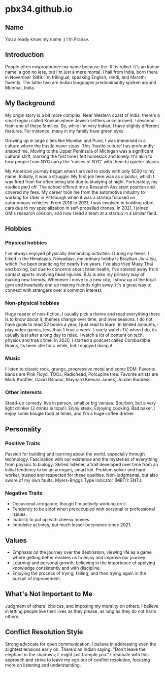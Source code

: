 # pbx34.github.io

## Name
You already know my name ;)
I'm Pranav.

## Introduction
People often mispronounce my name because the 'R' is rolled. It's an Indian name, a god no less, but I'm just a mere mortal. I hail from India, born there in November 1989. I'm trilingual, speaking English, Hindi, and Marathi fluently. The latter two are Indian languages predominantly spoken around Mumbai, India.

## My Background
My origin story is a bit more complex. Near Western coast of India, there's a small region called Konkan where Jewish settlers once arrived. I descend from one of these families. So, while I'm very Indian, I have slightly different features. For instance, many in my family have green eyes.

Growing up in large cities like Mumbai and Pune, I was immersed in a culture where the hustle never stops. This 'hustle culture' has profoundly shaped me. Moving to the Upper Peninsula of Michigan was a significant cultural shift, marking the first time I felt homesick and lonely. It's akin to how people from NYC carry the 'noises of NYC' with them to quieter places.

My American journey began when I arrived to study with only $500 to my name. Initially, it was a struggle. My first job here was as a janitor, which I was fired from for often being late due to studying at night. Fortunately, my studies paid off. The school offered me a Research Assistant position and covered my fees. My career took me from the automotive industry to working for Uber in Pittsburgh when it was a startup focused on autonomous vehicles. From 2016 to 2021, I was involved in building robot cars due to my specialization in self-propelled drones. In 2021, I joined GM's research division, and now I lead a team at a startup in a similar field.

## Hobbies

### Physical hobbies
I've always enjoyed physically demanding activities. During my teens, I hiked in the Himalayas. Nowadays, my primary hobby is Brazilian Jiu-Jitsu, which I've been practicing for nearly five years. I've also tried Muay Thai and boxing, but due to concerns about brain health, I've steered away from contact sports involving head injuries. BJJ is also my primary way of making new friends. Whenever I move to a new city, I show up at the local gym and invariably end up making friends right away. It's a great way to connect with strangers over a common interest.

### Non-physical hobbies
Huge reader of non-fiction, I usually pick a theme and read everything there is to know about it, themes change over time, and over seasons. I do not have goals to read 52 books a year, I just read to learn. 
In limited amounts, I play video games, less than 1 hour a week. I rarely watch TV, when I do, its usually just after a long day to relax. I watch a lot of content on tech, physics and true crime. In 2020, I started a podcast called Combustible Brains, its been idle for a while, but I enjoyed doing it.

### Music
I listen to classic rock, grunge, progressive metal and some EDM. Favorite bands are Pink Floyd, TOOL, Radiohead, Porcupine tree. Favorite artists are Mark Knoffler, David Gilmour, Maynard Keenan James, Jordan Ruddess.

### Other interests
Stand-up comedy, live in person, small or big venues. Bourbon, but a very light drinker (2 drinks is tops!). Enjoy steak, Enjoying cooking. Bad baker. I enjoy some bougie food at times, and I'm a huge coffee drinker. 

## Personality
### Positive Traits
Passion for building and learning about the world, especially through technology.
Fascination with our existence and the mysteries of everything from physics to biology.
Skilled listener, a trait developed over time from an initial tendency to be an arrogant, smart kid.
Problem solver and hard worker, trusted and respected for these qualities.
Non-judgmental, but also aware of my own faults.
Myers-Briggs Type Indicator (MBTI): ENTJ.

### Negative Traits
* Occasional arrogance, though I'm actively working on it.
* Tendency to be aloof when preoccupied with personal or professional issues.
* Inability to put up with cheesy movies.
* Impulsive at times, but much lesser occurance since 2021.

## Values
* Emphasis on the journey over the destination, viewing life as a game where getting better enables us to enjoy and improve our journey.
* Learning and personal growth, believing in the importance of applying knowledge consistently and with discipline.
* Enjoying the process of trying, failing, and then trying again in the pursuit of improvement.

## What's Not Important to Me
Judgment of others' choices, and imposing my morality on others. I believe in letting people live their lives as they please, as long as they do not harm others.

## Conflict Resolution Style
Strong advocate for open communication. I believe in addressing even the slightest tensions early on.
There's an Indian saying: "Don't leave the elephant in the shadows; it might just trample you." I resonate with this approach and strive to leave my ego out of conflict resolution, focusing more on listening and understanding.
